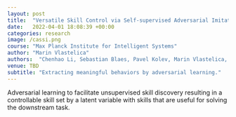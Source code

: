 ```yaml
---
layout: post
title:  "Versatile Skill Control via Self-supervised Adversarial Imitation of Unlabeled Mixed Motions"
date:   2022-04-01 18:08:39 +00:00
categories: research
image: /cassi.png
course: "Max Planck Institute for Intelligent Systems"
author: "Marin Vlastelica"
authors:  "Chenhao Li, Sebastian Blaes, Pavel Kolev, Marin Vlastelica, Jonas Frey, Georg Martius"
venue: TBD
subtitle: "Extracting meaningful behaviors by adversarial learning."
---
```


Adversarial learning to facilitate unsupervised skill discovery resulting in a controllable skill set by a latent variable with skills that are useful for solving the downstream task. 